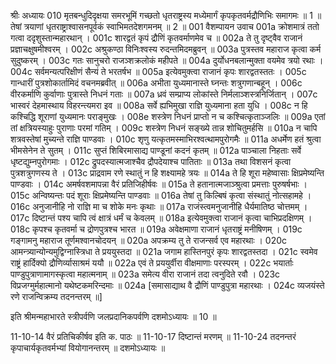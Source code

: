 श्रीः
अध्यायः 010
मृतबन्धुदिदृक्षया समरभूमिं गच्छतो धृतराष्ट्रस्य मध्येमार्गं कृपकृतवर्मद्रौणिभिः समागमः ॥ 1 ॥ तेषां त्रयाणां धृतराष्ट्राश्वासनपूर्वकं स्वाभिमतदेशगमनम् ॥ 2 ॥
001	वैशम्पायन उवाच 
001a	क्रोशमात्रं ततो गत्वा ददृशुस्तान्महारथान् ।
001c	शारद्वतं कृपं द्रौणिं कृतवर्माणमेव च ॥
002a	ते तु दृष्ट्वैव राजानं प्रज्ञाचक्षुषमीश्वरम् ।
002c	अश्रुकण्ठा विनिःश्वस्य रुदन्तमिदमब्रुवन् ॥
003a	पुत्रस्तव महाराज कृत्वा कर्म सुदुष्करम् ।
003c	गतः सानुचरो राजञ्शक्रलोकं महीपते ॥
004a	दुर्योधनबलान्मुक्ता वयमेव त्रयो रथाः ।
004c	सर्वमन्यत्परिक्षीणं सैन्यं ते भरतर्षभ ॥
005a	इत्येवमुक्त्वा राजानं कृपः शारद्वतस्ततः ।
005c	गान्धारीं पुत्रशोकार्तामिदं वचनमब्रवीत् ॥
006a	अभीता युध्यमानास्ते घ्नन्तः शत्रुगणान्बहून् ।
006c	वीरकर्माणि कुर्वाणाः पुत्रास्ते निधनं गताः ॥
007a	ध्रवं सम्प्राप्य लोकांस्ते निर्मलाञ्शस्त्रनिर्जितान् ।
007c	भास्वरं देहमास्थाय विहरन्त्यमरा इव ॥
008a	सर्वे ह्यभिमुखा राज्ञि युध्यमाना हता युधि ।
008c	न हि कश्चिद्धि शूराणां युध्यमानः पराङ्मुखः ।
008e	शस्त्रेण निधनं प्राप्तो न च कश्चित्कृताञ्जलिः ॥
009a	एतां तां क्षत्रियस्याहुः पुराणाः परमां गतिम् ।
009c	शस्त्रेण निधनं सङ्ख्ये तान्न शोचितुमर्हसि ॥
010a	न चापि शत्रवस्तेषां मुच्यन्ते राज्ञि पाण्डवाः ।
010c	शृणु यत्कृतमस्माभिरश्वत्थामपुरोगमैः ॥
011a	अधर्मेण हतं श्रुत्वा भीमसेनेन ते सुतम् ।
011c	सुप्तं शिबिरमासाद्य पाण्डूनां कदनं कृतम् ॥
012a	पाञ्चाला निहताः सर्वे धृष्टद्युम्नपुरोगमाः ।
012c	द्रुपदस्यात्मजाश्चैव द्रौपदेयाश्च पातिताः ॥
013a	तथा विशसनं कृत्वा पुत्रशत्रुगणस्य ते ।
013c	प्राद्रवाम रणे स्थातुं न हि शक्ष्यामहे त्रयः ॥
014a	ते हि शूरा महेष्वासाः क्षिप्रमेष्यन्ति पाण्डवाः ।
014c	अमर्षवशमापन्ना वैरं प्रतिजिहीर्षवः ॥
015a	ते हतानात्मजाञ्श्रुत्वा प्रमत्ताः पुरुषर्षभाः ।
015c	अन्विष्यन्तः पदं शूराः क्षिप्रमेष्यन्ति पाण्डवाः ॥
016a	तेषां तु किल्बिषं कृत्वा संस्थातुं नोत्सहामहे ।
016c	अनुजानीहि नो राज्ञि मा च शोके मनः कृथाः ॥
017a	राजंस्त्वमनुजानीहि धैर्यमातिष्ठ चोत्तमम् ।
017c	दिष्टान्तं पश्य चापि त्वं क्षात्रं धर्मं च केवलम् ॥
018a	इत्येवमुक्त्वा राजानं कृत्वा चाभिप्रदक्षिणम् ।
018c	कृपश्च कृतवर्मा च द्रोणपुत्रश्च भारत ॥
019a	अवेक्षमाणा राजानं धृतराष्ट्रं मनीषिणम् ।
019c	गङ्गामनु महाराज तूर्णमश्वानचोदयन् ॥
020a	अपक्रम्य तु ते राजन्सर्व एव महारथाः ।
020c	आमन्त्र्यान्योन्यमुद्विग्नास्त्रिधा ते प्रययुस्तदा ॥
021a	जगाम हास्तिनपुरं कृपः शारद्वतस्तदा ।
021c	स्वमेव राष्ट्रं हार्दिक्यो द्रौणिर्व्यासाश्रमं ययौ ॥
022a	एवं ते प्रययुर्वीरा वीक्षमाणाः परस्परम् ।
022c	भयार्ताः पाण्डुपुत्राणामागस्कृत्वा महात्मनाम् ॥
023a	समेत्य वीरा राजानं तदा त्वनुदिते रवौ ।
023c	विप्रजग्मुर्महात्मानो यथेष्टकमरिन्दमाः ॥
024a	[समासाद्याथ वै द्रौणिं पाण्डुपुत्रा महारथाः ।
024c	व्यजयंस्ते रणे राजन्विक्रम्य तदनन्तरम् ॥] 

इति श्रीमन्महाभारते स्त्रीपर्वणि जलप्रदानिकपर्वणि दशमोऽध्यायः ॥ 10 ॥

11-10-14 वैरं प्रतिचिकीर्षव इति क. पाठः ॥ 11-10-17 दिष्टान्तं मरणम् ॥ 11-10-24 तदनन्तरं कृपाचार्यकृतवर्मभ्यां वियोगानन्तरम् ॥ दशमोऽध्यायः ॥
